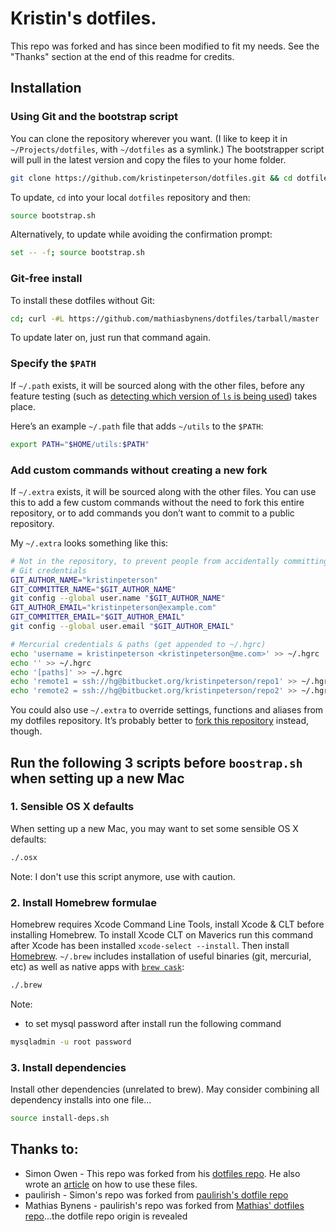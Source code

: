 # Kristin's dotfiles.

This repo was forked and has since been modified to fit my needs.  See the "Thanks" section at the end of this readme for credits.

## Installation

### Using Git and the bootstrap script

You can clone the repository wherever you want. (I like to keep it in `~/Projects/dotfiles`, with `~/dotfiles` as a symlink.) The bootstrapper script will pull in the latest version and copy the files to your home folder.

```bash
git clone https://github.com/kristinpeterson/dotfiles.git && cd dotfiles && source bootstrap.sh
```

To update, `cd` into your local `dotfiles` repository and then:

```bash
source bootstrap.sh
```

Alternatively, to update while avoiding the confirmation prompt:

```bash
set -- -f; source bootstrap.sh
```

### Git-free install

To install these dotfiles without Git:

```bash
cd; curl -#L https://github.com/mathiasbynens/dotfiles/tarball/master | tar -xzv --strip-components 1 --exclude={README.md,bootstrap.sh,LICENSE-MIT.txt}
```

To update later on, just run that command again.

### Specify the `$PATH`

If `~/.path` exists, it will be sourced along with the other files, before any feature testing (such as [detecting which version of `ls` is being used](https://github.com/mathiasbynens/dotfiles/blob/aff769fd75225d8f2e481185a71d5e05b76002dc/.aliases#L21-26)) takes place.

Here’s an example `~/.path` file that adds `~/utils` to the `$PATH`:

```bash
export PATH="$HOME/utils:$PATH"
```

### Add custom commands without creating a new fork

If `~/.extra` exists, it will be sourced along with the other files. You can use this to add a few custom commands without the need to fork this entire repository, or to add commands you don’t want to commit to a public repository.

My `~/.extra` looks something like this:

```bash
# Not in the repository, to prevent people from accidentally committing under my name
# Git credentials
GIT_AUTHOR_NAME="kristinpeterson"
GIT_COMMITTER_NAME="$GIT_AUTHOR_NAME"
git config --global user.name "$GIT_AUTHOR_NAME"
GIT_AUTHOR_EMAIL="kristinpeterson@example.com"
GIT_COMMITTER_EMAIL="$GIT_AUTHOR_EMAIL"
git config --global user.email "$GIT_AUTHOR_EMAIL"

# Mercurial credentials & paths (get appended to ~/.hgrc)
echo 'username = kristinpeterson <kristinpeterson@me.com>' >> ~/.hgrc
echo '' >> ~/.hgrc
echo '[paths]' >> ~/.hgrc
echo 'remote1 = ssh://hg@bitbucket.org/kristinpeterson/repo1' >> ~/.hgrc
echo 'remote2 = ssh://hg@bitbucket.org/kristinpeterson/repo2' >> ~/.hgrc
```

You could also use `~/.extra` to override settings, functions and aliases from my dotfiles repository. It’s probably better to [fork this repository](https://github.com/mathiasbynens/dotfiles/fork) instead, though.

## Run the following 3 scripts before `boostrap.sh` when setting up a new Mac

### 1. Sensible OS X defaults

When setting up a new Mac, you may want to set some sensible OS X defaults:

```bash
./.osx
```

Note: I don't use this script anymore, use with caution.

### 2. Install Homebrew formulae

Homebrew requires Xcode Command Line Tools, install Xcode & CLT before installing Homebrew. To install Xcode CLT on Maverics run this command after Xcode has been installed `xcode-select --install`. Then install [Homebrew](http://brew.sh/). `~/.brew` includes installation of useful binaries (git, mercurial, etc) as well as native apps with [`brew cask`](https://github.com/phinze/homebrew-cask):

```bash
./.brew
```

Note:
- to set mysql password after install run the following command

```bash
mysqladmin -u root password
```

### 3. Install dependencies

Install other dependencies (unrelated to brew).  May consider combining all dependency installs into one file...

```bash
source install-deps.sh
```

## Thanks to:

* Simon Owen - This repo was forked from his [dotfiles repo](https://github.com/simonowendesign/dotfiles). He also wrote an [article](http://net.tutsplus.com/tutorials/tools-and-tips/setting-up-a-mac-dev-machine-from-zero-to-hero-with-dotfiles/) on how to use these files.
* paulirish - Simon's repo was forked from [paulirish's dotfile repo](https://github.com/paulirish/dotfiles)
* Mathias Bynens - paulirish's repo was forked from [Mathias' dotfiles repo](https://github.com/mathiasbynens/dotfiles/)...the dotfile repo origin is revealed
